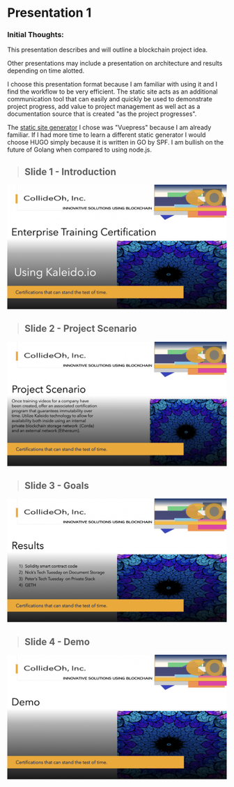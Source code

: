 # Presentation 1

### Initial Thoughts:

This presentation describes and will outline a blockchain project idea. 

Other presentations may include a presentation on architecture and results depending on time alotted.

I choose this presentation format because I am familiar with using it and I find the workflow to be very efficient. The static site acts as an additional communication tool that can easily and quickly be used to demonstrate project progress, add value to project management as well act as a documentation source that is created "as the project progresses". 

The [static site generator](https://jamstack.org/generators/) I chose was "Vuepress" because I am already familiar. If I had more time to learn a different static generator I would choose HUGO simply because it is written in GO by SPF. I am bullish on the future of Golang when compared to using node.js.

> ## Slide 1 - Introduction

![Image](../.vuepress/public/images/collideOh_slide1.png "collideOh_Slide1.png")

> ## Slide 2 - Project Scenario

![Image](../.vuepress/public/images/collideOh_slide2.png "collideOh_Slide2.png")

> ## Slide 3 - Goals

![Image](../.vuepress/public/images/collideOh_slide3.png "collideOh_Slide3.png")

> ## Slide 4 - Demo

![Image](../.vuepress/public/images/collideOh_slide4.png "collideOh_Slide4.png")
